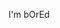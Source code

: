 I'm bOrEd
<!---
The-berry/The-berry is a ✨ special ✨ repository because its `README.md` (this file) appears on your GitHub profile.
You can click the Preview link to take a look at your changes.
--->
